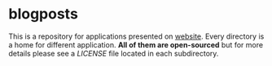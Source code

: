 blogposts
==========
This is a repository for applications presented on [website](http://airlog.pisz.pl/).
Every directory is a home for different application. **All of them are open-sourced** but for more
details please see a *LICENSE* file located in each subdirectory.

